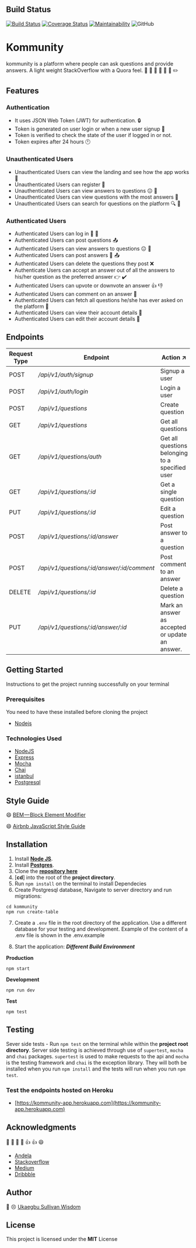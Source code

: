 ## Build Status
[![Build Status](https://travis-ci.org/wiztemple/kommunity.svg?branch=develop)](https://travis-ci.org/wiztemple/kommunity)
[![Coverage Status](https://coveralls.io/repos/github/wiztemple/kommunity/badge.svg?branch=develop)](https://coveralls.io/github/wiztemple/kommunity?branch=develop)
[![Maintainability](https://api.codeclimate.com/v1/badges/0d6d7f87376a3d79a7cf/maintainability)](https://codeclimate.com/github/wiztemple/kommunity/maintainability)
![GitHub](https://img.shields.io/github/license/mashape/apistatus.svg)


# Kommunity
kommunity is a platform where people can ask questions and provide answers. A light weight StackOverflow with a Quora feel. :speech_balloon: :thought_balloon: :man: :woman: :boy: :girl: :pencil2:

## Features

### Authentication

* It uses JSON Web Token (JWT) for authentication.  :lock:
* Token is generated on user login or when a new user signup :closed_lock_with_key:
* Token is verified to check the state of the user if logged in or not.
* Token expires after 24 hours :clock12:

### Unauthenticated Users

* Unauthenticated Users can view the landing and see how the app works :eyes:
* Unauthenticated Users can register :bust_in_silhouette:
* Unauthenticated Users can view answers to questions :neutral_face: :eyes:
* Unauthenticated Users can view questions with the most answers :eyes:
* Unauthenticated Users can search for questions on the platform :mag: :mag_right:

### Authenticated Users

* Authenticated Users can log in :bust_in_silhouette: :busts_in_silhouette:
* Authenticated Users can post questions :outbox_tray:
* Authenticated Users can view answers to questions :neutral_face: :eyes:
* Authenticated Users can post answers :pencil: :outbox_tray:
* Authenticated Users can delete the questions they post :x:
* Authenticate Users can accept an answer out of all the answers to his/her question as the preferred answer :point_right: :heavy_check_mark:
* Authenticated Users can upvote or downvote an answer :+1: :-1:
* Authenticated Users can comment on an answer :speech_balloon:
* Authenticated Users can fetch all questions he/she has ever asked on the platform :date:
* Authenticated Users can view their account details :bust_in_silhouette:
* Authenticated Users can edit their account details :bust_in_silhouette:

## Endpoints

| Request Type | Endpoint | Action :arrow_upper_right:|
| ------- | -------- | ------ |
| POST | _/api/v1/auth/signup_ | Signup a user
| POST | _/api/v1/auth/login_ | Login a user
| POST | _/api/v1/questions_ | Create question
| GET  | _/api/v1/questions_ | Get all questions
| GET  | _/api/v1/questions/auth_ | Get all questions belonging to a specified user
| GET  | _/api/v1/questions/:id_ | Get a single question
| PUT  | _/api/v1/questions/:id_ | Edit a question
| POST | _/api/v1/questions/:id/answer_ | Post answer to a question
| POST | _/api/v1/questions/:id/answer/:id/comment_ | Post comment to an answer
| DELETE | _/api/v1/questions/:id_ | Delete a question
| PUT | _/api/v1/questions/:id/answer/:id_ | Mark an answer as accepted or update an answer.


## Getting Started

Instructions to get the project running successfully on your terminal

### Prerequisites
You need to have these installed before cloning the project
* [Nodejs](https://nodejs.org/en/download/)

### Technologies Used
* [NodeJS](https://nodejs.org)
* [Express](https://expressjs.com)
* [Mocha](https://mochajs.org)
* [Chai](www.chaijs.com)
* [istanbul](https://istanbul.js.org)
* [Postgresql](https://www.postgresql.org/)

## Style Guide
 :smile: [BEM — Block Element Modifier](http://getbem.com/introduction/)

 :smile: [Airbnb JavaScript Style Guide](https://github.com/airbnb/javascript/)


## Installation
1. Install [**Node JS**](https://nodejs.org/en/).
2. Install [**Postgres**](https://www.postgresql.org/).
3. Clone the [**repository here**](https://github.com/wiztemple/kommunity.git)
4. [**cd**] into the root of the **project directory**.
5. Run `npm install` on the terminal to install Dependecies
6. Create Postgresql database, Navigate to server directory and run migrations:
```
cd kommunity
npm run create-table
```
7. Create a `.env` file in the root directory of the application. Use a different database for your testing and development. Example of the content of a .env file is shown in the .env.example

8. Start the application:
**_Different Build Environment_**

**Production**
```
npm start
```
**Development**
```
npm run dev
```
**Test**
```
npm test
```

## Testing

Sever side tests - Run `npm test` on the terminal while within the **project root directory**.
Server side testing is achieved through use of `supertest`, `mocha` and `chai` packages. `supertest` is used to make requests to the api and `mocha` is the testing framework and `chai` is the exception library. They will both be installed when you run `npm install` and the tests will run when you run `npm test`.

### Test the endpoints hosted on Heroku
  * [https://kommunity-app.herokuapp.com](https://kommunity-app.herokuapp.com)

## Acknowledgments
:clap: :clap: :clap: :clap: :+1: :+1: :smile:
* [Andela](http://andela.com) 
* [Stackoverflow](stackoverflow.com)
* [Medium](https://medium.com/@meakaakka/a-beginners-guide-to-writing-a-kickass-readme-7ac01da88ab3)
* [Dribbble](https://dribbble.com)

## Author
:large_blue_circle: :persevere: [Ukaegbu Sullivan Wisdom](http://github.com/wiztemple)

## License
This project is licensed under the **MIT** License